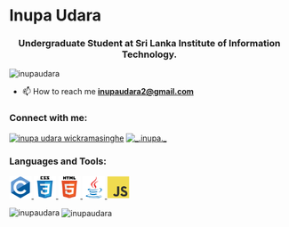 <h1 align="left
  ">Inupa Udara</h1>
<h3 align="center">Undergraduate Student at Sri Lanka Institute of Information Technology.</h3>

<p align="left"> <img src="https://komarev.com/ghpvc/?username=inupaudara&label=Profile%20views&color=0e75b6&style=flat" alt="inupaudara" /> </p>

- 📫 How to reach me **inupaudara2@gmail.com**

<h3 align="left">Connect with me:</h3>
<p align="left">
<a href="https://fb.com/inupa udara wickramasinghe" target="blank"><img align="center" src="https://raw.githubusercontent.com/rahuldkjain/github-profile-readme-generator/master/src/images/icons/Social/facebook.svg" alt="inupa udara wickramasinghe" height="30" width="40" /></a>
<a href="https://instagram.com/_.inupa._" target="blank"><img align="center" src="https://raw.githubusercontent.com/rahuldkjain/github-profile-readme-generator/master/src/images/icons/Social/instagram.svg" alt="_.inupa._" height="30" width="40" /></a>
</p>

<h3 align="left">Languages and Tools:</h3>
<p align="left"> <a href="https://www.cprogramming.com/" target="_blank" rel="noreferrer"> <img src="https://raw.githubusercontent.com/devicons/devicon/master/icons/c/c-original.svg" alt="c" width="40" height="40"/> </a> <a href="https://www.w3schools.com/css/" target="_blank" rel="noreferrer"> <img src="https://raw.githubusercontent.com/devicons/devicon/master/icons/css3/css3-original-wordmark.svg" alt="css3" width="40" height="40"/> </a> <a href="https://www.w3.org/html/" target="_blank" rel="noreferrer"> <img src="https://raw.githubusercontent.com/devicons/devicon/master/icons/html5/html5-original-wordmark.svg" alt="html5" width="40" height="40"/> </a> <a href="https://www.java.com" target="_blank" rel="noreferrer"> <img src="https://raw.githubusercontent.com/devicons/devicon/master/icons/java/java-original.svg" alt="java" width="40" height="40"/> </a> <a href="https://developer.mozilla.org/en-US/docs/Web/JavaScript" target="_blank" rel="noreferrer"> <img src="https://raw.githubusercontent.com/devicons/devicon/master/icons/javascript/javascript-original.svg" alt="javascript" width="40" height="40"/> </a> </p>

<p><img align="left" src="https://github-readme-stats.vercel.app/api/top-langs?username=inupaudara&show_icons=true&locale=en&layout=compact" alt="inupaudara" /></p>

<p>&nbsp;<img align="center" src="https://github-readme-stats.vercel.app/api?username=inupaudara&show_icons=true&locale=en" alt="inupaudara" /></p>
